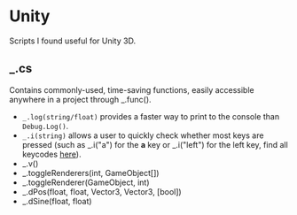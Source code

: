 # Unity
Scripts I found useful for Unity 3D.
## _.cs
Contains commonly-used, time-saving functions, easily accessible anywhere in a project through _.func().
* `_.log(string/float)` provides a faster way to print to the console than `Debug.Log()`.
* `_.i(string)` allows a user to quickly check whether most keys are pressed (such as _.i("a") for the **a** key or _.i("left") for the left key, find all keycodes [here](https://docs.unity3d.com/ScriptReference/KeyCode.html)).
* _.v()
* _.toggleRenderers(int, GameObject[])
* _.toggleRenderer(GameObject, int)
* _.dPos(float, float, Vector3, Vector3, [bool])
* _.dSine(float, float)
<!--stackedit_data:
eyJoaXN0b3J5IjpbMTUxMTIzNTI0OCwtMTgxMzYwODMsLTEwNT
cwMTM4ODZdfQ==
-->